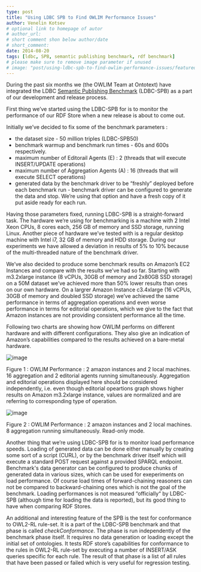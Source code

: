 ```yaml
---
type: post
title: "Using LDBC SPB to Find OWLIM Performance Issues"
author: Venelin Kotsev
# optional link to homepage of autor
# author_url: 
# short comment shon below author/date
# short_comment:
date: 2014-08-20 
tags: [ldbc, SPB, semantic publishing benchmark, rdf benchmark]
# please make sure to remove image parameter if unused
# image: "post/using-ldbc-spb-to-find-owlim-performance-issues/featured.png" 
---
```


During the past six months we (the OWLIM Team at Ontotext) have
integrated the LDBC [Semantic Publishing Benchmark](http://ldbcouncil.org/developer/spb) (LDBC-SPB) as a part of our development and
release process.

First thing we’ve started using the LDBC-SPB for is to monitor the
performance of our RDF Store when a new release is about to come out.

Initially we’ve decided to fix some of the benchmark parameters :

* the dataset size - 50 million triples (LDBC-SPB50)
* benchmark warmup and benchmark run times - 60s and 600s respectively. 
* maximum number of Editorail Agents (E) : 2 (threads that will execute
INSERT/UPDATE operations)
* maximum number of Aggregation Agents (A) : 16 (threads that will
execute SELECT operations)
* generated data by the benchmark driver to be “freshly” deployed before
each benchmark run - benchmark driver can be configured to generate the
data and stop. We’re using that option and have a fresh copy of it put
aside ready for each run.

Having those parameters fixed, running LDBC-SPB is a straight-forward
task. The hardware we’re using for benchmarking is a machine with 2
Intel Xeon CPUs, 8 cores each, 256 GB of memory and SSD storage, running
Linux. Another piece of hardware we’ve tested with is a regular desktop
machine with Intel i7, 32 GB of memory and HDD storage. During our
experiments we have allowed a deviation in results of 5% to 10% because
of the multi-threaded nature of the benchmark driver. 

We’ve also decided to produce some benchmark results on Amazon’s EC2
Instances and compare with the results we’ve had so far. Starting with
m3.2xlarge instance (8 vCPUs, 30GB of memory and 2x80GB SSD storage) on
a 50M dataset we’ve achieved more than 50% lower results than ones on
our own hardware. On a largrer Amazon Instance c3.4xlarge (16 vCPUs,
30GB of memory and doubled SSD storage) we’ve achieved the same
performance in terms of aggregation operations and even worse
performance in terms for editorial operations, which we give to the fact
that Amazon instances are not providing consistent performance all the
time.

Following two charts are showing how OWLIM performs on different
hardware and with different configurations. They also give an indication
of Amazon’s capabilities compared to the results achieved on a
bare-metal hardware.

![image](16-2-Performance.png)

Figure 1 : OWLIM Performance : 2 amazon instances and 2 local machines.
16 aggregation and 2 editorial agents running simultaneously.
Aggregation and editorial operations displayed here should  be
considered independently, i.e. even though editorial opeartions graph
shows higher results on Amazon m3.2xlarge instance, values are
normalized and are referring to corresponding type of operation.

![image](8-0-Performance.png)

Figure 2 : OWLIM Performance : 2 amazon instances and 2 local machines.
8 aggregation running simultaneously. Read-only mode.

Another thing that we’re using LDBC-SPB for is to monitor load
performance speeds. Loading of generated data can be done either
manually by creating some sort of a script (CURL), or by the benchmark
driver itself which will execute a standard POST request against a
provided SPARQL endpoint. Benchmark's data generator can be configured
to produce chunks of generated data in various sizes, which can be used
for exeperiments on load performance. Of course load times of
forward-chaining reasoners can not be compared to backward-chaining ones
which is not the goal of the benchmark. Loading performances is not
measured “officially“ by LDBC-SPB (although time for loading the data is
reported), but its good thing to have when comparing RDF Stores.

An additional and interesting feature of the SPB is the test for
conformance to OWL2-RL rule-set. It is a part of the LDBC-SPB benchmark
and that phase is called _checkConformance_. The phase is run
independently of the benchmark phase itself. It requires no data
generation or loading except the initial set of ontologies. It tests RDF
store’s capabilities for conformance to the rules in OWL2-RL rule-set by
executing a number of INSERT/ASK queries specific for each rule. The
result of that phase is a list of all rules that have been passed or
failed which is very useful for regression testing.
